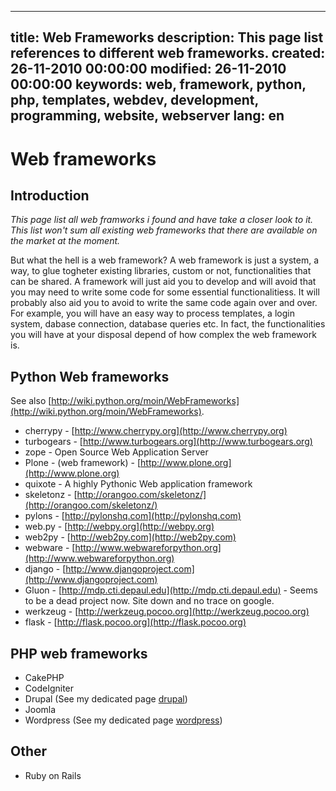 -----
title: Web Frameworks
description: This page list references to different web frameworks.
created: 26-11-2010 00:00:00
modified: 26-11-2010 00:00:00
keywords: web, framework, python, php, templates, webdev, development, programming, website, webserver
lang: en
-----

# Web frameworks

## Introduction 

*This page list all web framworks i found and have take a closer look to
it. This list won\'t sum all existing web frameworks that there are
available on the market at the moment.*

But what the hell is a web framework? A web framework is just a system,
a way, to glue togheter existing libraries, custom or not,
functionalities that can be shared. A framework will just aid you to
develop and will avoid that you may need to write some code for some
essential functionalitiess. It will probably also aid you to avoid to
write the same code again over and over. For example, you will have an
easy way to process templates, a login system, dabase connection,
database queries etc. In fact, the functionalities you will have at your
disposal depend of how complex the web framework is.

## Python Web frameworks

See also [http://wiki.python.org/moin/WebFrameworks](http://wiki.python.org/moin/WebFrameworks).

* cherrypy - [http://www.cherrypy.org](http://www.cherrypy.org)
* turbogears - [http://www.turbogears.org](http://www.turbogears.org)
* zope - Open Source Web Application Server
* Plone - (web framework) - [http://www.plone.org](http://www.plone.org)
* quixote - A highly Pythonic Web application framework
* skeletonz - [http://orangoo.com/skeletonz/](http://orangoo.com/skeletonz/)
* pylons - [http://pylonshq.com](http://pylonshq.com)
* web.py - [http://webpy.org](http://webpy.org)
* web2py - [http://web2py.com](http://web2py.com)
* webware - [http://www.webwareforpython.org](http://www.webwareforpython.org)
* django - [http://www.djangoproject.com](http://www.djangoproject.com)
* Gluon - [http://mdp.cti.depaul.edu](http://mdp.cti.depaul.edu) - Seems to be a dead project now. Site down and no trace on google.
* werkzeug - [http://werkzeug.pocoo.org](http://werkzeug.pocoo.org)
* flask - [http://flask.pocoo.org](http://flask.pocoo.org)

## PHP web frameworks

* CakePHP
* CodeIgniter
* Drupal (See my dedicated page [drupal](drupal.md))
* Joomla
* Wordpress (See my dedicated page [wordpress](wordpress.md))

## Other

* Ruby on Rails
 